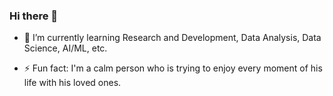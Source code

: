 ### Hi there 👋

<!--
**AnkurSatyarthi/ankursatyarthi** is a ✨ _special_ ✨ repository because its `README.md` (this file) appears on your GitHub profile.

Here are some ideas to get you started:
-->
<!--
- 🔭 I’m currently working on some 
-->
- 🌱 I’m currently learning Research and Development, Data Analysis, Data Science, AI/ML, etc.
<!--
- 👯 I’m looking to collaborate on ...
- 🤔 I’m looking for help with ...
-->
<!--
- 💬 Ask me about R&D.
- 📫 How to reach me: via Linkedin.
-->
<!--
- 😄 Pronouns:
-->
- ⚡ Fun fact: I'm a calm person who is trying to enjoy every moment of his life with his loved ones.
